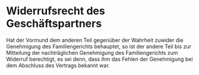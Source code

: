 # Widerrufsrecht des Geschäftspartners

Hat der Vormund dem anderen Teil gegenüber der Wahrheit zuwider die Genehmigung des Familiengerichts behauptet, so ist der andere Teil bis zur Mitteilung der nachträglichen Genehmigung des Familiengerichts zum Widerruf berechtigt, es sei denn, dass ihm das Fehlen der Genehmigung bei dem Abschluss des Vertrags bekannt war.